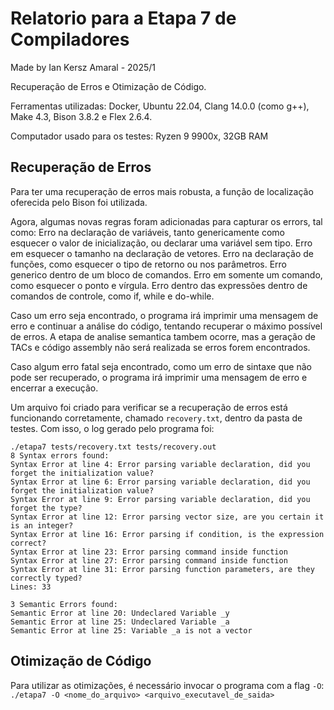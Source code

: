 # Relatorio para a Etapa 7 de Compiladores

Made by Ian Kersz Amaral - 2025/1

Recuperação de Erros e Otimização de Código.

Ferramentas utilizadas:
Docker, Ubuntu 22.04, Clang 14.0.0 (como g++), Make 4.3, Bison 3.8.2 e Flex 2.6.4.

Computador usado para os testes:
Ryzen 9 9900x, 32GB RAM

## Recuperação de Erros

Para ter uma recuperação de erros mais robusta, a função de localização oferecida pelo Bison foi utilizada.

Agora, algumas novas regras foram adicionadas para capturar os errors, tal como:
Erro na declaração de variáveis, tanto genericamente como esquecer o valor de inicialização, ou declarar uma variável sem tipo.
Erro em esquecer o tamanho na declaração de vetores.
Erro na declaração de funções, como esquecer o tipo de retorno ou nos parâmetros.
Erro generico dentro de um bloco de comandos.
Erro em somente um comando, como esquecer o ponto e vírgula.
Erro dentro das expressões dentro de comandos de controle, como if, while e do-while.

Caso um erro seja encontrado, o programa irá imprimir uma mensagem de erro e continuar a análise do código, tentando recuperar o máximo possível de erros.
A etapa de analise semantica tambem ocorre, mas a geração de TACs e código assembly não será realizada se erros forem encontrados.

Caso algum erro fatal seja encontrado, como um erro de sintaxe que não pode ser recuperado, o programa irá imprimir uma mensagem de erro e encerrar a execução.

Um arquivo foi criado para verificar se a recuperação de erros está funcionando corretamente, chamado `recovery.txt`, dentro da pasta de testes.
Com isso, o log gerado pelo programa foi:
```
./etapa7 tests/recovery.txt tests/recovery.out
8 Syntax errors found:
Syntax Error at line 4: Error parsing variable declaration, did you forget the initialization value?
Syntax Error at line 6: Error parsing variable declaration, did you forget the initialization value?
Syntax Error at line 9: Error parsing variable declaration, did you forget the type?
Syntax Error at line 12: Error parsing vector size, are you certain it is an integer?
Syntax Error at line 16: Error parsing if condition, is the expression correct?
Syntax Error at line 23: Error parsing command inside function
Syntax Error at line 27: Error parsing command inside function
Syntax Error at line 31: Error parsing function parameters, are they correctly typed?
Lines: 33

3 Semantic Errors found:
Semantic Error at line 20: Undeclared Variable _y
Semantic Error at line 25: Undeclared Variable _a
Semantic Error at line 25: Variable _a is not a vector
```

## Otimização de Código

Para utilizar as otimizações, é necessário invocar o programa com a flag `-O`:
`./etapa7 -O <nome_do_arquivo> <arquivo_executavel_de_saida>`
